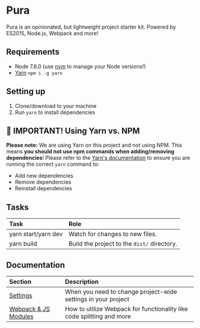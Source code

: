 # Pura
Pura is an opinionated, but lightweight project starter kit. Powered by ES2015, Node.js, Webpack and more!

## Requirements
- Node 7.8.0 (use [nvm](https://github.com/creationix/nvm) to manage your Node versions!)
- [Yarn](https://yarnpkg.com) `npm i -g yarn`

## Setting up
1. Clone/download to your machine
2. Run `yarn` to install dependencies

## 🚨 IMPORTANT! Using Yarn vs. NPM
**Please note:** We are using Yarn on this project and not using NPM. This means **you should not use npm commands when adding/removing dependencies**! Please refer to the [Yarn's documentation](https://yarnpkg.com/en/docs/migrating-from-npm#toc-cli-commands-comparison) to ensure you are running the correct `yarn` command to:

- Add new dependencies
- Remove dependencies
- Reinstall dependencies

## Tasks
| Task                | Role                                        |
|:--------------------|:--------------------------------------------|
| yarn start/yarn dev | Watch for changes to new files.             |
| yarn build          | Build the project to the `dist/` directory. |

## Documentation
| Section                                                                                          | Description                                                           |
|:-------------------------------------------------------------------------------------------------|:----------------------------------------------------------------------|
| [Settings](https://github.com/trendyminds/pura/wiki/Settings)                         | When you need to change project-wide settings in your project         |
| [Webpack & JS Modules](https://github.com/trendyminds/pura/wiki/Webpack-&-JS-Modules) | How to utilize Webpack for functionality like code splitting and more |
